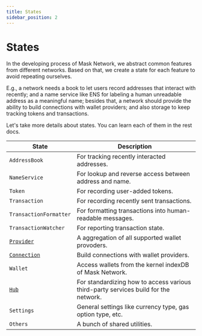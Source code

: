 ```yaml
---
title: States
sidebar_position: 2
---
```


# States

In the developing process of Mask Network, we abstract common features from different networks. Based on that, we create a state for each feature to avoid repeating ourselves. 

E.g., a network needs a book to let users record addresses that interact with recently; and a name service like ENS for labeling a human unreadable address as a meaningful name; besides that, a network should provide the ability to build connections with wallet providers; and also storage to keep tracking tokens and transactions.

Let's take more details about states. You can learn each of them in the rest docs.

| State | Description |
| ----- | ------------- |
| `AddressBook` | For tracking recently interacted addresses. |
| `NameService` | For lookup and reverse access between address and name. |
| `Token` | For recording user-added tokens.
| `Transaction` | For recording recently sent transactions. |
| `TransactionFormatter` | For formatting transactions into human-readable messages. |
| `TransactionWatcher` | For reporting transaction state. |
| [`Provider`](./provider.md) | A aggregation of all supported wallet provoders. |
| [`Connection`](./connection.md) | Build connections with wallet providers. |
| `Wallet` | Access wallets from the kernel indexDB of Mask Network. |
| [`Hub`](./hub.md) | For standardizing how to access various third-party services build for the network. |
| `Settings` | General settings like currency type, gas option type, etc. |
| `Others` | A bunch of shared utilities. |
